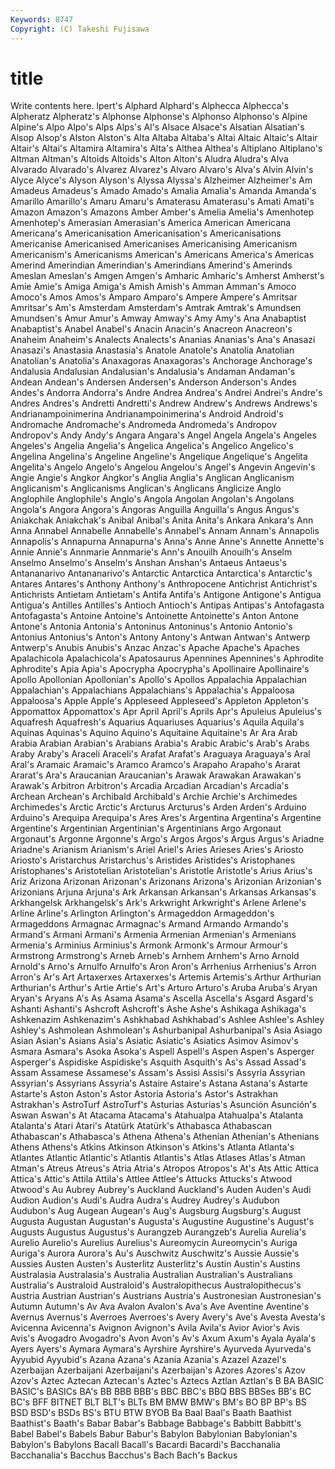 ```yaml
---
Keywords: 8747 
Copyright: (C) Takeshi Fujisawa
---
```


# title

Write contents here.
lpert's Alphard Alphard's Alphecca Alphecca's Alpheratz Alpheratz's
Alphonse Alphonse's Alphonso Alphonso's Alpine Alpine's Alpo Alpo's Alps Alps's
Al's Alsace Alsace's Alsatian Alsatian's Alsop Alsop's Alston Alston's Alta
Altaba Altaba's Altai Altaic Altaic's Altair Altair's Altai's Altamira Altamira's
Alta's Althea Althea's Altiplano Altiplano's Altman Altman's Altoids Altoids's Alton
Alton's Aludra Aludra's Alva Alvarado Alvarado's Alvarez Alvarez's Alvaro Alvaro's
Alva's Alvin Alvin's Alyce Alyce's Alyson Alyson's Alyssa Alyssa's Alzheimer
Alzheimer's Am Amadeus Amadeus's Amado Amado's Amalia Amalia's Amanda Amanda's
Amarillo Amarillo's Amaru Amaru's Amaterasu Amaterasu's Amati Amati's Amazon Amazon's
Amazons Amber Amber's Amelia Amelia's Amenhotep Amenhotep's Amerasian Amerasian's America
American Americana Americana's Americanisation Americanisation's Americanisations Americanise Americanised Americanises Americanising
Americanism Americanism's Americanisms American's Americans America's Americas Amerind Amerindian Amerindian's
Amerindians Amerind's Amerinds Ameslan Ameslan's Amgen Amgen's Amharic Amharic's Amherst
Amherst's Amie Amie's Amiga Amiga's Amish Amish's Amman Amman's Amoco
Amoco's Amos Amos's Amparo Amparo's Ampere Ampere's Amritsar Amritsar's Am's
Amsterdam Amsterdam's Amtrak Amtrak's Amundsen Amundsen's Amur Amur's Amway Amway's
Amy Amy's Ana Anabaptist Anabaptist's Anabel Anabel's Anacin Anacin's Anacreon
Anacreon's Anaheim Anaheim's Analects Analects's Ananias Ananias's Ana's Anasazi Anasazi's
Anastasia Anastasia's Anatole Anatole's Anatolia Anatolian Anatolian's Anatolia's Anaxagoras Anaxagoras's
Anchorage Anchorage's Andalusia Andalusian Andalusian's Andalusia's Andaman Andaman's Andean Andean's
Andersen Andersen's Anderson Anderson's Andes Andes's Andorra Andorra's Andre Andrea
Andrea's Andrei Andrei's Andre's Andres Andres's Andretti Andretti's Andrew Andrew's
Andrews Andrews's Andrianampoinimerina Andrianampoinimerina's Android Android's Andromache Andromache's Andromeda Andromeda's
Andropov Andropov's Andy Andy's Angara Angara's Angel Angela Angela's Angeles
Angeles's Angelia Angelia's Angelica Angelica's Angelico Angelico's Angelina Angelina's Angeline
Angeline's Angelique Angelique's Angelita Angelita's Angelo Angelo's Angelou Angelou's Angel's
Angevin Angevin's Angie Angie's Angkor Angkor's Anglia Anglia's Anglican Anglicanism
Anglicanism's Anglicanisms Anglican's Anglicans Anglicize Anglo Anglophile Anglophile's Anglo's Angola
Angolan Angolan's Angolans Angola's Angora Angora's Angoras Anguilla Anguilla's Angus
Angus's Aniakchak Aniakchak's Anibal Anibal's Anita Anita's Ankara Ankara's Ann
Anna Annabel Annabelle Annabelle's Annabel's Annam Annam's Annapolis Annapolis's Annapurna
Annapurna's Anna's Anne Anne's Annette Annette's Annie Annie's Annmarie Annmarie's
Ann's Anouilh Anouilh's Anselm Anselmo Anselmo's Anselm's Anshan Anshan's Antaeus
Antaeus's Antananarivo Antananarivo's Antarctic Antarctica Antarctica's Antarctic's Antares Antares's Anthony
Anthony's Anthropocene Antichrist Antichrist's Antichrists Antietam Antietam's Antifa Antifa's Antigone
Antigone's Antigua Antigua's Antilles Antilles's Antioch Antioch's Antipas Antipas's Antofagasta
Antofagasta's Antoine Antoine's Antoinette Antoinette's Anton Antone Antone's Antonia Antonia's
Antoninus Antoninus's Antonio Antonio's Antonius Antonius's Anton's Antony Antony's Antwan
Antwan's Antwerp Antwerp's Anubis Anubis's Anzac Anzac's Apache Apache's Apaches
Apalachicola Apalachicola's Apatosaurus Apennines Apennines's Aphrodite Aphrodite's Apia Apia's Apocrypha
Apocrypha's Apollinaire Apollinaire's Apollo Apollonian Apollonian's Apollo's Apollos Appalachia Appalachian
Appalachian's Appalachians Appalachians's Appalachia's Appaloosa Appaloosa's Apple Apple's Appleseed Appleseed's
Appleton Appleton's Appomattox Appomattox's Apr April April's Aprils Apr's Apuleius
Apuleius's Aquafresh Aquafresh's Aquarius Aquariuses Aquarius's Aquila Aquila's Aquinas Aquinas's
Aquino Aquino's Aquitaine Aquitaine's Ar Ara Arab Arabia Arabian Arabian's
Arabians Arabia's Arabic Arabic's Arab's Arabs Araby Araby's Araceli Araceli's
Arafat Arafat's Araguaya Araguaya's Aral Aral's Aramaic Aramaic's Aramco Aramco's
Arapaho Arapaho's Ararat Ararat's Ara's Araucanian Araucanian's Arawak Arawakan Arawakan's
Arawak's Arbitron Arbitron's Arcadia Arcadian Arcadian's Arcadia's Archean Archean's Archibald
Archibald's Archie Archie's Archimedes Archimedes's Arctic Arctic's Arcturus Arcturus's Arden
Arden's Arduino Arduino's Arequipa Arequipa's Ares Ares's Argentina Argentina's Argentine
Argentine's Argentinian Argentinian's Argentinians Argo Argonaut Argonaut's Argonne Argonne's Argo's
Argos Argos's Argus Argus's Ariadne Ariadne's Arianism Arianism's Ariel Ariel's
Aries Arieses Aries's Ariosto Ariosto's Aristarchus Aristarchus's Aristides Aristides's Aristophanes
Aristophanes's Aristotelian Aristotelian's Aristotle Aristotle's Arius Arius's Ariz Arizona Arizonan
Arizonan's Arizonans Arizona's Arizonian Arizonian's Arizonians Arjuna Arjuna's Ark Arkansan
Arkansan's Arkansas Arkansas's Arkhangelsk Arkhangelsk's Ark's Arkwright Arkwright's Arlene Arlene's
Arline Arline's Arlington Arlington's Armageddon Armageddon's Armageddons Armagnac Armagnac's Armand
Armando Armando's Armand's Armani Armani's Armenia Armenian Armenian's Armenians Armenia's
Arminius Arminius's Armonk Armonk's Armour Armour's Armstrong Armstrong's Arneb Arneb's
Arnhem Arnhem's Arno Arnold Arnold's Arno's Arnulfo Arnulfo's Aron Aron's
Arrhenius Arrhenius's Arron Arron's Ar's Art Artaxerxes Artaxerxes's Artemis Artemis's
Arthur Arthurian Arthurian's Arthur's Artie Artie's Art's Arturo Arturo's Aruba
Aruba's Aryan Aryan's Aryans A's As Asama Asama's Ascella Ascella's
Asgard Asgard's Ashanti Ashanti's Ashcroft Ashcroft's Ashe Ashe's Ashikaga Ashikaga's
Ashkenazim Ashkenazim's Ashkhabad Ashkhabad's Ashlee Ashlee's Ashley Ashley's Ashmolean Ashmolean's
Ashurbanipal Ashurbanipal's Asia Asiago Asian Asian's Asians Asia's Asiatic Asiatic's
Asiatics Asimov Asimov's Asmara Asmara's Asoka Asoka's Aspell Aspell's Aspen
Aspen's Asperger Asperger's Aspidiske Aspidiske's Asquith Asquith's As's Assad Assad's
Assam Assamese Assamese's Assam's Assisi Assisi's Assyria Assyrian Assyrian's Assyrians
Assyria's Astaire Astaire's Astana Astana's Astarte Astarte's Aston Aston's Astor
Astoria Astoria's Astor's Astrakhan Astrakhan's AstroTurf AstroTurf's Asturias Asturias's Asunción
Asunción's Aswan Aswan's At Atacama Atacama's Atahualpa Atahualpa's Atalanta Atalanta's
Atari Atari's Atatürk Atatürk's Athabasca Athabascan Athabascan's Athabasca's Athena Athena's
Athenian Athenian's Athenians Athens Athens's Atkins Atkinson Atkinson's Atkins's Atlanta
Atlanta's Atlantes Atlantic Atlantic's Atlantis Atlantis's Atlas Atlases Atlas's Atman
Atman's Atreus Atreus's Atria Atria's Atropos Atropos's At's Ats Attic
Attica Attica's Attic's Attila Attila's Attlee Attlee's Attucks Attucks's Atwood
Atwood's Au Aubrey Aubrey's Auckland Auckland's Auden Auden's Audi Audion
Audion's Audi's Audra Audra's Audrey Audrey's Audubon Audubon's Aug Augean
Augean's Aug's Augsburg Augsburg's August Augusta Augustan Augustan's Augusta's Augustine
Augustine's August's Augusts Augustus Augustus's Aurangzeb Aurangzeb's Aurelia Aurelia's Aurelio
Aurelio's Aurelius Aurelius's Aureomycin Aureomycin's Auriga Auriga's Aurora Aurora's Au's
Auschwitz Auschwitz's Aussie Aussie's Aussies Austen Austen's Austerlitz Austerlitz's Austin
Austin's Austins Australasia Australasia's Australia Australian Australian's Australians Australia's Australoid
Australoid's Australopithecus Australopithecus's Austria Austrian Austrian's Austrians Austria's Austronesian Austronesian's
Autumn Autumn's Av Ava Avalon Avalon's Ava's Ave Aventine Aventine's
Avernus Avernus's Averroes Averroes's Avery Avery's Ave's Avesta Avesta's Avicenna
Avicenna's Avignon Avignon's Avila Avila's Avior Avior's Avis Avis's Avogadro
Avogadro's Avon Avon's Av's Axum Axum's Ayala Ayala's Ayers Ayers's
Aymara Aymara's Ayrshire Ayrshire's Ayurveda Ayurveda's Ayyubid Ayyubid's Azana Azana's
Azania Azania's Azazel Azazel's Azerbaijan Azerbaijani Azerbaijani's Azerbaijan's Azores Azores's
Azov Azov's Aztec Aztecan Aztecan's Aztec's Aztecs Aztlan Aztlan's B
BA BASIC BASIC's BASICs BA's BB BBB BBB's BBC BBC's
BBQ BBS BBSes BB's BC BC's BFF BITNET BLT BLT's
BLTs BM BMW BMW's BM's BO BP BP's BS BSD
BSD's BSDs BS's BTU BTW BYOB Ba Baal Baal's Baath
Baathist Baathist's Baath's Babar Babar's Babbage Babbage's Babbitt Babbitt's Babel
Babel's Babels Babur Babur's Babylon Babylonian Babylonian's Babylon's Babylons Bacall
Bacall's Bacardi Bacardi's Bacchanalia Bacchanalia's Bacchus Bacchus's Bach Bach's Backus
